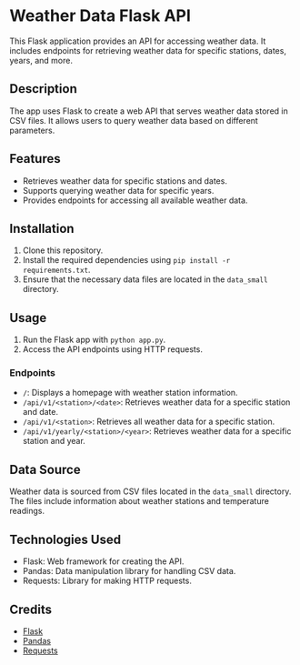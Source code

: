 # Weather Data Flask API

This Flask application provides an API for accessing weather data. It includes endpoints for retrieving weather data for specific stations, dates, years, and more.

## Description

The app uses Flask to create a web API that serves weather data stored in CSV files. It allows users to query weather data based on different parameters.

## Features

- Retrieves weather data for specific stations and dates.
- Supports querying weather data for specific years.
- Provides endpoints for accessing all available weather data.

## Installation

1. Clone this repository.
2. Install the required dependencies using `pip install -r requirements.txt`.
3. Ensure that the necessary data files are located in the `data_small` directory.

## Usage

1. Run the Flask app with `python app.py`.
2. Access the API endpoints using HTTP requests.

### Endpoints

- `/`: Displays a homepage with weather station information.
- `/api/v1/<station>/<date>`: Retrieves weather data for a specific station and date.
- `/api/v1/<station>`: Retrieves all weather data for a specific station.
- `/api/v1/yearly/<station>/<year>`: Retrieves weather data for a specific station and year.

## Data Source

Weather data is sourced from CSV files located in the `data_small` directory. The files include information about weather stations and temperature readings.

## Technologies Used

- Flask: Web framework for creating the API.
- Pandas: Data manipulation library for handling CSV data.
- Requests: Library for making HTTP requests.

## Credits

- [Flask](https://flask.palletsprojects.com/)
- [Pandas](https://pandas.pydata.org/)
- [Requests](https://docs.python-requests.org/)
